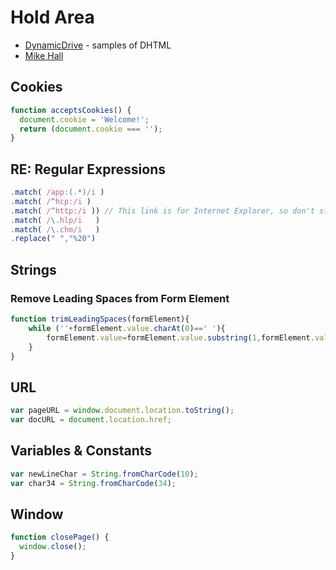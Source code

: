 # Hold Area

- [DynamicDrive](http://dynamicdrive.com) - samples of DHTML
- [Mike Hall](http://www.brainjar.com)

## Cookies
```javascript
function acceptsCookies() {
  document.cookie = 'Welcome!';
  return (document.cookie === '');
}
```

## RE: Regular Expressions

```javascript
.match( /app:(.*)/i )
.match( /^hcp:/i )
.match( /^http:/i )) // This link is for Internet Explorer, so don't strip away the query string.
.match( /\.hlp/i   )
.match( /\.chm/i   )
.replace(" ","%20")
```

## Strings

### Remove Leading Spaces from Form Element
```javascript
function trimLeadingSpaces(formElement){		
	while (''+formElement.value.charAt(0)==' '){
		formElement.value=formElement.value.substring(1,formElement.value.length);
	}		 
}
```

## URL
```javascript
var pageURL = window.document.location.toString();
var docURL = document.location.href;
```

## Variables & Constants

```javascript
var newLineChar = String.fromCharCode(10);
var char34 = String.fromCharCode(34);
```

## Window
```javascript
function closePage() {
  window.close();
}
```

